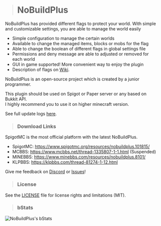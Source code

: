 > # NoBuildPlus
NoBuildPlus has provided different flags to protect your world. With simple and customizable settings,
you are able to manage the world easily
- Simple configuration to manage the certain worlds
- Available to change the managed items, blocks or mobs for the flag
- Able to change the boolean of different flags in global settings file
- Permissions and deny message are able to adjusted or removed for each world
- GUI in game supported! More convenient way to enjoy the plugin
- Description of flags on [Wiki](https://github.com/Ez4p1xEL/NoBuildPlus/wiki).

NoBuildPlus is an open-source project which is created by a junior programmer.  
  
This plugin should be used on Spigot or Paper server or any based on Bukkit API.  
I highly recommend you to use it on higher minecraft version.

See full update logs [here](https://github.com/Ez4p1xEL/NoBuildPlus/wiki/Update-logs).

> ### Download Links
SpigotMC is the most official platform with the latest NoBuildPlus.
- SpigotMC: https://www.spigotmc.org/resources/nobuildplus.101815/
- MCBBS: https://www.mcbbs.net/thread-1335807-1-1.html (Suspended)
- MINEBBS: https://www.minebbs.com/resources/nobuildplus.8101/
- KLPBBS: https://klpbbs.com/thread-81274-1-12.html

Give me feedback on [Discord](https://discord.gg/UJNAGjuyhS) or [Issues](https://github.com/Ez4p1xEL/NoBuildPlus/issues)!

> ### License
See the [LICENSE](https://github.com/Ez4p1xEL/NoBuildPlus/blob/master/LICENSE) file for license rights and limitations (MIT).

> ### bStats
![NoBuildPlus's bStats](https://bstats.org/signatures/bukkit/nobuildplus.svg)





